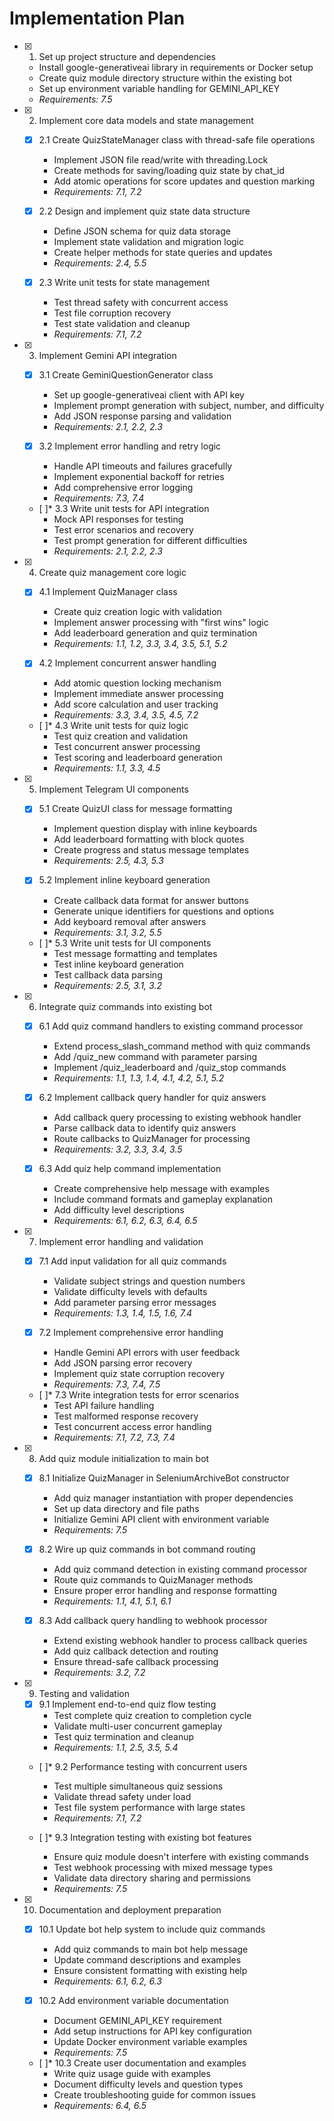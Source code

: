 # Implementation Plan

- [x] 1. Set up project structure and dependencies
  - Install google-generativeai library in requirements or Docker setup
  - Create quiz module directory structure within the existing bot
  - Set up environment variable handling for GEMINI_API_KEY
  - _Requirements: 7.5_

- [x] 2. Implement core data models and state management
  - [x] 2.1 Create QuizStateManager class with thread-safe file operations
    - Implement JSON file read/write with threading.Lock
    - Create methods for saving/loading quiz state by chat_id
    - Add atomic operations for score updates and question marking
    - _Requirements: 7.1, 7.2_

  - [x] 2.2 Design and implement quiz state data structure
    - Define JSON schema for quiz data storage
    - Implement state validation and migration logic
    - Create helper methods for state queries and updates
    - _Requirements: 2.4, 5.5_

  - [x] 2.3 Write unit tests for state management
    - Test thread safety with concurrent access
    - Test file corruption recovery
    - Test state validation and cleanup
    - _Requirements: 7.1, 7.2_

- [x] 3. Implement Gemini API integration
  - [x] 3.1 Create GeminiQuestionGenerator class
    - Set up google-generativeai client with API key
    - Implement prompt generation with subject, number, and difficulty
    - Add JSON response parsing and validation
    - _Requirements: 2.1, 2.2, 2.3_

  - [x] 3.2 Implement error handling and retry logic
    - Handle API timeouts and failures gracefully
    - Implement exponential backoff for retries
    - Add comprehensive error logging
    - _Requirements: 7.3, 7.4_

  - [ ]* 3.3 Write unit tests for API integration
    - Mock API responses for testing
    - Test error scenarios and recovery
    - Test prompt generation for different difficulties
    - _Requirements: 2.1, 2.2, 2.3_

- [x] 4. Create quiz management core logic
  - [x] 4.1 Implement QuizManager class
    - Create quiz creation logic with validation
    - Implement answer processing with "first wins" logic
    - Add leaderboard generation and quiz termination
    - _Requirements: 1.1, 1.2, 3.3, 3.4, 3.5, 5.1, 5.2_

  - [x] 4.2 Implement concurrent answer handling
    - Add atomic question locking mechanism
    - Implement immediate answer processing
    - Add score calculation and user tracking
    - _Requirements: 3.3, 3.4, 3.5, 4.5, 7.2_

  - [ ]* 4.3 Write unit tests for quiz logic
    - Test quiz creation and validation
    - Test concurrent answer processing
    - Test scoring and leaderboard generation
    - _Requirements: 1.1, 3.3, 4.5_

- [x] 5. Implement Telegram UI components
  - [x] 5.1 Create QuizUI class for message formatting
    - Implement question display with inline keyboards
    - Add leaderboard formatting with block quotes
    - Create progress and status message templates
    - _Requirements: 2.5, 4.3, 5.3_

  - [x] 5.2 Implement inline keyboard generation
    - Create callback data format for answer buttons
    - Generate unique identifiers for questions and options
    - Add keyboard removal after answers
    - _Requirements: 3.1, 3.2, 5.5_

  - [ ]* 5.3 Write unit tests for UI components
    - Test message formatting and templates
    - Test inline keyboard generation
    - Test callback data parsing
    - _Requirements: 2.5, 3.1, 3.2_

- [x] 6. Integrate quiz commands into existing bot
  - [x] 6.1 Add quiz command handlers to existing command processor
    - Extend process_slash_command method with quiz commands
    - Add /quiz_new command with parameter parsing
    - Implement /quiz_leaderboard and /quiz_stop commands
    - _Requirements: 1.1, 1.3, 1.4, 4.1, 4.2, 5.1, 5.2_

  - [x] 6.2 Implement callback query handler for quiz answers
    - Add callback query processing to existing webhook handler
    - Parse callback data to identify quiz answers
    - Route callbacks to QuizManager for processing
    - _Requirements: 3.2, 3.3, 3.4, 3.5_

  - [x] 6.3 Add quiz help command implementation
    - Create comprehensive help message with examples
    - Include command formats and gameplay explanation
    - Add difficulty level descriptions
    - _Requirements: 6.1, 6.2, 6.3, 6.4, 6.5_

- [x] 7. Implement error handling and validation
  - [x] 7.1 Add input validation for all quiz commands
    - Validate subject strings and question numbers
    - Validate difficulty levels with defaults
    - Add parameter parsing error messages
    - _Requirements: 1.3, 1.4, 1.5, 1.6, 7.4_

  - [x] 7.2 Implement comprehensive error handling
    - Handle Gemini API errors with user feedback
    - Add JSON parsing error recovery
    - Implement quiz state corruption recovery
    - _Requirements: 7.3, 7.4, 7.5_

  - [ ]* 7.3 Write integration tests for error scenarios
    - Test API failure handling
    - Test malformed response recovery
    - Test concurrent access error handling
    - _Requirements: 7.1, 7.2, 7.3, 7.4_

- [x] 8. Add quiz module initialization to main bot
  - [x] 8.1 Initialize QuizManager in SeleniumArchiveBot constructor
    - Add quiz manager instantiation with proper dependencies
    - Set up data directory and file paths
    - Initialize Gemini API client with environment variable
    - _Requirements: 7.5_

  - [x] 8.2 Wire up quiz commands in bot command routing
    - Add quiz command detection in existing command processor
    - Route quiz commands to QuizManager methods
    - Ensure proper error handling and response formatting
    - _Requirements: 1.1, 4.1, 5.1, 6.1_

  - [x] 8.3 Add callback query handling to webhook processor
    - Extend existing webhook handler to process callback queries
    - Add quiz callback detection and routing
    - Ensure thread-safe callback processing
    - _Requirements: 3.2, 7.2_

- [x] 9. Testing and validation
  - [x] 9.1 Implement end-to-end quiz flow testing
    - Test complete quiz creation to completion cycle
    - Validate multi-user concurrent gameplay
    - Test quiz termination and cleanup
    - _Requirements: 1.1, 2.5, 3.5, 5.4_

  - [ ]* 9.2 Performance testing with concurrent users
    - Test multiple simultaneous quiz sessions
    - Validate thread safety under load
    - Test file system performance with large states
    - _Requirements: 7.1, 7.2_

  - [ ]* 9.3 Integration testing with existing bot features
    - Ensure quiz module doesn't interfere with existing commands
    - Test webhook processing with mixed message types
    - Validate data directory sharing and permissions
    - _Requirements: 7.5_

- [x] 10. Documentation and deployment preparation
  - [x] 10.1 Update bot help system to include quiz commands
    - Add quiz commands to main bot help message
    - Update command descriptions and examples
    - Ensure consistent formatting with existing help
    - _Requirements: 6.1, 6.2, 6.3_

  - [x] 10.2 Add environment variable documentation
    - Document GEMINI_API_KEY requirement
    - Add setup instructions for API key configuration
    - Update Docker environment variable examples
    - _Requirements: 7.5_

  - [ ]* 10.3 Create user documentation and examples
    - Write quiz usage guide with examples
    - Document difficulty levels and question types
    - Create troubleshooting guide for common issues
    - _Requirements: 6.4, 6.5_